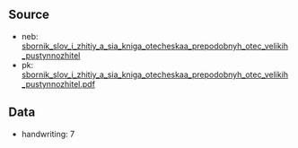 ## Source

* neb: [sbornik_slov_i_zhitiy_a_sia_kniga_otecheskaa_prepodobnyh_otec_velikih_pustynnozhitel][neb]
* pk: [sbornik_slov_i_zhitiy_a_sia_kniga_otecheskaa_prepodobnyh_otec_velikih_pustynnozhitel.pdf][pk]


## Data

* handwriting: 7



[neb]: https://kp.rusneb.ru/item/material/sbornik-slov-i-zhitiy-a-sia-kniga-otecheskaa-prepodobnyh-otec-velikih-pustynnozhitel

[pk]: ../../../../../pravoslavie/lives_saints/sbornik_slov_i_zhitiy_a_sia_kniga_otecheskaa_prepodobnyh_otec_velikih_pustynnozhitel.pdf